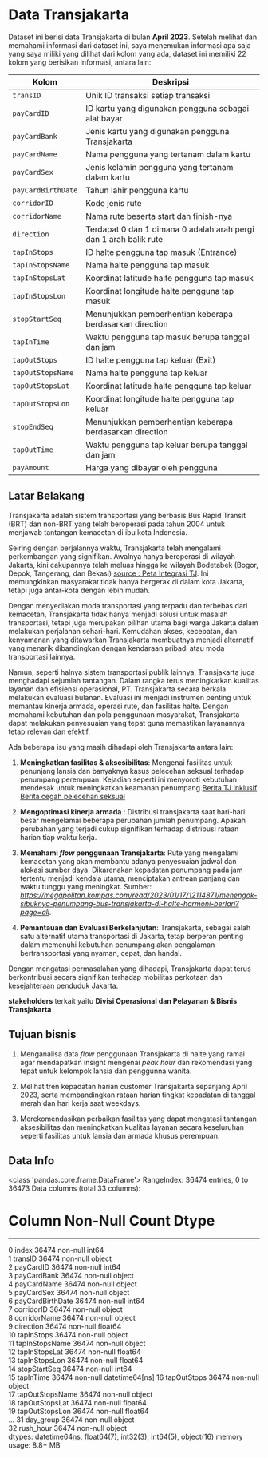 # Data Transjakarta #

Dataset ini berisi data Transjakarta di bulan **April 2023**. Setelah melihat dan memahami informasi dari dataset ini, saya menemukan informasi apa saja yang saya miliki yang dilihat dari kolom yang ada, dataset ini memiliki 22 kolom yang berisikan informasi, antara lain:

| Kolom             | Deskripsi                                      |
|-------------------|------------------------------------------------|
| `transID`           | Unik ID transaksi setiap transaksi             |
| `payCardID`         | ID kartu yang digunakan pengguna sebagai alat bayar |
| `payCardBank`       | Jenis kartu yang digunakan pengguna Transjakarta |
| `payCardName`       | Nama pengguna yang tertanam dalam kartu       |
| `payCardSex`        | Jenis kelamin pengguna yang tertanam dalam kartu |
| `payCardBirthDate`  | Tahun lahir pengguna kartu                     |
| `corridorID`        | Kode jenis rute                                |
| `corridorName`      | Nama rute beserta start dan finish-nya         |
| `direction`         | Terdapat 0 dan 1 dimana 0 adalah arah pergi dan 1 arah balik rute |
| `tapInStops`        | ID halte pengguna tap masuk (Entrance)         |
| `tapInStopsName`    | Nama halte pengguna tap masuk                   |
| `tapInStopsLat`     | Koordinat latitude halte pengguna tap masuk    |
| `tapInStopsLon`     | Koordinat longitude halte pengguna tap masuk   |
| `stopStartSeq`      | Menunjukkan pemberhentian keberapa berdasarkan direction |
| `tapInTime`         | Waktu pengguna tap masuk berupa tanggal dan jam |
| `tapOutStops`       | ID halte pengguna tap keluar (Exit)            |
| `tapOutStopsName`   | Nama halte pengguna tap keluar                  |
| `tapOutStopsLat`    | Koordinat latitude halte pengguna tap keluar   |
| `tapOutStopsLon`    | Koordinat longitude halte pengguna tap keluar  |
| `stopEndSeq`        | Menunjukkan pemberhentian keberapa berdasarkan direction |
| `tapOutTime`        | Waktu pengguna tap keluar berupa tanggal dan jam |
| `payAmount`         | Harga yang dibayar oleh pengguna               |


## Latar Belakang ##

Transjakarta adalah sistem transportasi yang berbasis Bus Rapid Transit (BRT) dan non-BRT yang telah beroperasi pada tahun 2004 untuk menjawab tantangan kemacetan di ibu kota Indonesia.

Seiring dengan berjalannya waktu, Transjakarta telah mengalami perkembangan yang signifikan. Awalnya hanya beroperasi di wilayah Jakarta, kini cakupannya telah meluas hingga ke wilayah Bodetabek (Bogor, Depok, Tangerang, dan Bekasi) [source : Peta Integrasi TJ](https://transjakarta.co.id/peta-rute/). Ini memungkinkan masyarakat tidak hanya bergerak di dalam kota Jakarta, tetapi juga antar-kota dengan lebih mudah.

Dengan menyediakan moda transportasi yang terpadu dan terbebas dari kemacetan, Transjakarta tidak hanya menjadi solusi untuk masalah transportasi, tetapi juga merupakan pilihan utama bagi warga Jakarta dalam melakukan perjalanan sehari-hari. Kemudahan akses, kecepatan, dan kenyamanan yang ditawarkan Transjakarta membuatnya menjadi alternatif yang menarik dibandingkan dengan kendaraan pribadi atau moda transportasi lainnya.

Namun, seperti halnya sistem transportasi publik lainnya, Transjakarta juga menghadapi sejumlah tantangan. Dalam rangka terus meningkatkan kualitas layanan dan efisiensi operasional, PT. Transjakarta secara berkala melakukan evaluasi bulanan. Evaluasi ini menjadi instrumen penting untuk memantau kinerja armada, operasi rute, dan fasilitas halte. Dengan memahami kebutuhan dan pola penggunaan masyarakat, Transjakarta dapat melakukan penyesuaian yang tepat guna memastikan layanannya tetap relevan dan efektif.

Ada beberapa isu yang masih dihadapi oleh Transjakarta antara lain:
1. **Meningkatkan fasilitas & aksesibilitas**:  Mengenai fasilitas untuk penunjang lansia dan banyaknya kasus pelecehan seksual terhadap penumpang perempuan. Kejadian seperti ini menyoroti kebutuhan mendesak untuk meningkatkan keamanan penumpang.[Berita TJ Inklusif](https://www.kompas.id/baca/metro/2023/03/15/penumpang-idamkan-jpo-halte-transjakarta-yang-inklusif) <br>
[Berita cegah pelecehan seksual](https://www.antaranews.com/berita/3410523/transjakarta-diminta-tingkatkan-pengawasan-cegah-pelecehan-seksual)

1. **Mengoptimasi kinerja armada** : Distribusi transjakarta saat hari-hari besar mengelamai beberapa perubahan jumlah penumpang. Apakah perubahan yang terjadi cukup signifikan terhadap distribusi rataan harian tiap waktu kerja.

1. **Memahami *flow* penggunaan Transjakarta**: Rute yang mengalami kemacetan yang akan membantu adanya penyesuaian jadwal dan alokasi sumber daya. Dikarenakan kepadatan penumpang pada jam tertentu menjadi kendala utama, menciptakan antrean panjang dan waktu tunggu yang meningkat. 
Sumber: *https://megapolitan.kompas.com/read/2023/01/17/12114871/menengok-sibuknya-penumpang-bus-transjakarta-di-halte-harmoni-berlari?page=all.*

1. **Pemantauan dan Evaluasi Berkelanjutan**: Transjakarta, sebagai salah satu alternatif utama transportasi di Jakarta, tetap berperan penting dalam memenuhi kebutuhan penumpang akan pengalaman bertransportasi yang nyaman, cepat, dan handal. 

Dengan mengatasi permasalahan yang dihadapi, Transjakarta dapat terus berkontribusi secara signifikan terhadap mobilitas perkotaan dan kesejahteraan penduduk Jakarta.

**stakeholders** terkait yaitu **Divisi Operasional dan Pelayanan & Bisnis Transjakarta**


## Tujuan bisnis ##

1. Menganalisa data *flow* penggunaan Transjakarta di halte yang ramai agar mendapatkan insight mengenai *peak hour* dan rekomendasi yang tepat untuk kelompok lansia dan penggunna wanita.

1. Melihat tren kepadatan harian customer Transjakarta sepanjang April 2023, serta membandingkan rataan harian tingkat kepadatan di tanggal merah dan hari kerja saat weekdays.

1. Merekomendasikan perbaikan fasilitas yang dapat mengatasi tantangan aksesibilitas dan meningkatkan kualitas layanan secara keseluruhan seperti fasilitas untuk lansia dan armada khusus perempuan.

## Data Info ##

<class 'pandas.core.frame.DataFrame'>
RangeIndex: 36474 entries, 0 to 36473
Data columns (total 33 columns):
 #   Column            Non-Null Count  Dtype         
---  ------            --------------  -----         
 0   index             36474 non-null  int64         
 1   transID           36474 non-null  object        
 2   payCardID         36474 non-null  int64         
 3   payCardBank       36474 non-null  object        
 4   payCardName       36474 non-null  object        
 5   payCardSex        36474 non-null  object        
 6   payCardBirthDate  36474 non-null  int64         
 7   corridorID        36474 non-null  object        
 8   corridorName      36474 non-null  object        
 9   direction         36474 non-null  float64       
 10  tapInStops        36474 non-null  object        
 11  tapInStopsName    36474 non-null  object        
 12  tapInStopsLat     36474 non-null  float64       
 13  tapInStopsLon     36474 non-null  float64       
 14  stopStartSeq      36474 non-null  int64         
 15  tapInTime         36474 non-null  datetime64[ns]
 16  tapOutStops       36474 non-null  object        
 17  tapOutStopsName   36474 non-null  object        
 18  tapOutStopsLat    36474 non-null  float64       
 19  tapOutStopsLon    36474 non-null  float64       
...
 31  day_group         36474 non-null  object        
 32  rush_hour         36474 non-null  object        
dtypes: datetime64[ns](2), float64(7), int32(3), int64(5), object(16)
memory usage: 8.8+ MB
